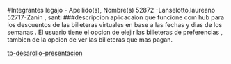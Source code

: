 #Integrantes
legajo - Apellido(s), Nombre(s)
52872 -Lanselotto,laureano
52717-Zanin , santi
###descripcion
aplicacaion que funcione com hub para los descuentos de las billeteras virtuales en base a las fechas y dias de los semanas . El usuario tiene el opcion de elejir las billeteras de preferencias , tambien de la opcion de ver las billeteras que mas pagan.

[tp-desarollo-presentacion](https://github.com/user-attachments/assets/ada48a43-4774-4326-833c-0a9c4fa79927)
